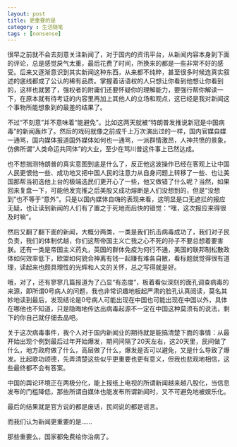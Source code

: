 ```yaml
---
layout: post
title: 更重要的是
category : 生活随笔
tags : [nonsense]
---
```


很早之前就不会去刻意关注新闻了，对于国内的资讯平台，从新闻内容本身到下面的评论，总是感觉戾气太重，最后花费了时间，所换来的都是一些非常不好的感受。后来又逐渐意识到其实新闻这种东西，从来都不纯粹，甚至很多时候连真实叙述的底线都成了公认的稀有品质。掌握着话语权的人只想让你看到他想让你看到的，这样也就罢了，强权者的附庸们还要怀疑你的理解能力，要强行帮你解读一下，在原本就有待考证的内容里再加上其他人的立场和观点，这已经是我对新闻这个事物所能想象到的最差的结果了。

不过“不刻意”并不意味着“能避免”。比如这两天就被“特朗普发推说新冠是中国病毒”的新闻轰炸了。然后的戏码就像之前成千上万次演出过的一样，国内官媒自媒一通骂，国内媒体报道国外媒体如何也一通骂，一派群情激昂，人神共愤的景象，仿佛所谓“人类命运共同体”的大业，至少在骂川普这件事上已然达成。

也不想揣测特朗普的真实意图到底是什么了，反正他这波操作已经在客观上让中国人民更恨他一些、成功地又把中国人民的注意力从自身问题上转移了一些、也让美国那帮当初选他上台的极端选民们更开心了一些，他又做错了什么呢？当然，如果回来复盘一下，可能他发完推之后美股又成功熔断是人们没想到的，但是“没想到”也不等于“意外”。只是以国内媒体自嗨的表现来看，这明显是口无遮拦的报应无疑，也让读到新闻的人们有了置之于死地而后快的错觉：“嘿，这次报应来得很及时嘛”。

然后又翻了翻下面的新闻，大概分两类，一类是我们抗击病毒成功了，我们对子民负责，我们的体制优越，你们这帮帝国主义亡我之心不死的孙子不要总想着要害朕。还有一类是帝国主义药丸，英国的群体免疫为何行不通，美国的联邦制松散政体如何效率低下，欧盟如何貌合神离有钱一起赚有难各自散，看标题就觉得很有道理，读起来也颇具理性的光辉和人文的关怀，总之写得就是好。

哦，对了，还有寥寥几篇报道为了凸显“有态度”，板着看似深刻的面孔调查病毒的来源，即所谓0号病人的问题，我也非常识趣地板起严肃的脸孔认真阅读，莫名其妙地读到最后，发现结论是0号病人可能出现在中国也可能出现在中国以外，具体在哪他也不知道，只是隐晦地传达出病毒起源不一定在中国这种莫须有的说法，剩下的你自己就仔细去品吧。

关于这次病毒事件，我个人对于国内新闻业的期待就是能搞清楚下面的事情：从最开始出现个例到最后过年开始爆发，期间间隔了20天左右，这20天里，民间做了什么，地方政府做了什么，高层做了什么，爆发是否可以避免，又是什么导致了爆发。比起歌功颂德，先弄清楚这些似乎更重要也更有意义，但我也悲观地相信，这些最终都不会有答案。

中国的舆论环境正在两极分化，能上报纸上电视的所谓新闻越来越八股化，当信息发布的门槛降低，那些所谓自媒体也能发布所谓新闻时，又不可避免地被娱乐化。

最后的结果就是官方说的都是废话，民间说的都是谣言。

而我们认为新闻更重要的是……

那些重要么，国家都免费给你治病了。

